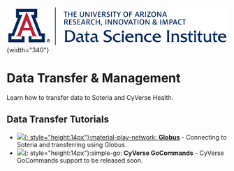 ![](../assets/cover.png){width="340"}

# **Data Transfer & Management**

Learn how to transfer data to Soteria and CyVerse Health.

## Data Transfer Tutorials

<div class="grid cards" markdown>

- [![](../assets/favicon-globus.ico){: style="height:14px"}:material-play-network:
 **Globus**](globus.md) - Connecting to Soteria and transferring using Globus.
- ![](../assets/favicon-cyverse.ico){: style="height:14px"}:simple-go:  **CyVerse GoCommands** - CyVerse GoCommands support to be released soon.
